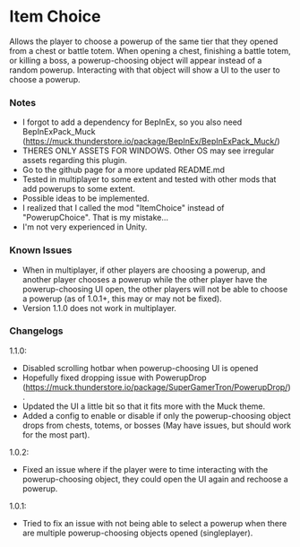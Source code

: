 # Item Choice

Allows the player to choose a powerup of the same tier that they opened from a chest or battle totem. When opening a chest, finishing a battle totem, or killing a boss, a powerup-choosing object will appear instead of a random powerup. Interacting with that object will show a UI to the user to choose a powerup.

### Notes
- I forgot to add a dependency for BepInEx, so you also need BepInExPack_Muck (https://muck.thunderstore.io/package/BepInEx/BepInExPack_Muck/)
- THERES ONLY ASSETS FOR WINDOWS. Other OS may see irregular assets regarding this plugin.
- Go to the github page for a more updated README.md
- Tested in multiplayer to some extent and tested with other mods that add powerups to some extent.
- Possible ideas to be implemented.
- I realized that I called the mod "ItemChoice" instead of "PowerupChoice". That is my mistake...
- I'm not very experienced in Unity.

### Known Issues
- When in multiplayer, if other players are choosing a powerup, and another player chooses a powerup while the other player have the powerup-choosing UI open, the other players will not be able to choose a powerup (as of 1.0.1+, this may or may not be fixed).
- Version 1.1.0 does not work in multiplayer.

### Changelogs
1.1.0:
- Disabled scrolling hotbar when powerup-choosing UI is opened
- Hopefully fixed dropping issue with PowerupDrop (https://muck.thunderstore.io/package/SuperGamerTron/PowerupDrop/).
- Updated the UI a little bit so that it fits more with the Muck theme.
- Added a config to enable or disable if only the powerup-choosing object drops from chests, totems, or bosses (May have issues, but should work for the most part).

1.0.2:
- Fixed an issue where if the player were to time interacting with the powerup-choosing object, they could open the UI again and rechoose a powerup.

1.0.1:
- Tried to fix an issue with not being able to select a powerup when there are multiple powerup-choosing objects opened (singleplayer).
